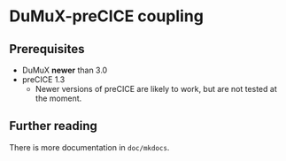 # DuMuX-preCICE coupling 

## Prerequisites

- DuMuX **newer** than 3.0
- preCICE 1.3
    - Newer versions of preCICE are likely to work, but are not tested at the moment. 

## Further reading

There is more documentation in `doc/mkdocs`.
